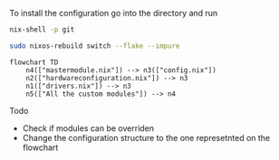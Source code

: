 To install the configuration go into the directory and run
```bash
nix-shell -p git
```
```bash
sudo nixos-rebuild switch --flake --impure
```

```mermaid
flowchart TD
    n4(["mastermodule.nix"]) --> n3(["config.nix"])
    n2(["hardwareconfiguration.nix"]) --> n3
    n1(["drivers.nix"]) --> n3
    n5(["All the custom modules"]) --> n4
```

Todo
- Check if modules can be overriden
- Change the configuration structure to the one represetnted on the flowchart
